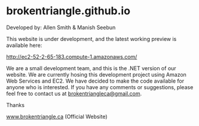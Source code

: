 # brokentriangle.github.io
Developed by: Allen Smith & Manish Seebun

This website is under development, and the latest working preview is available here: 

http://ec2-52-2-65-183.compute-1.amazonaws.com/

We are a small development team, and this is the .NET version of our website. We are currently hosing this development project using Amazon Web Services and EC2. We have decided to make the code available for anyone who is interested. If you have any comments or suggestions, please feel free to contact us at brokentriangleca@gmail.com.   

Thanks

www.brokentriangle.ca (Official Website)
